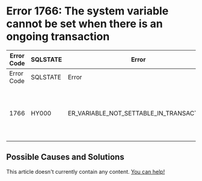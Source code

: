 
# Error 1766: The system variable cannot be set when there is an ongoing transaction


| Error Code | SQLSTATE | Error | Description |
| --- | --- | --- | --- |
| Error Code | SQLSTATE | Error | Description |
| 1766 | HY000 | ER_VARIABLE_NOT_SETTABLE_IN_TRANSACTION | The system variable %s cannot be set when there is an ongoing transaction. |




## Possible Causes and Solutions


This article doesn't currently contain any content. [You can help!](/en/writing-and-editing-knowledge-base-articles/)

